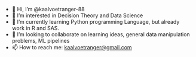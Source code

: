 - 👋 Hi, I’m @kaalvoetranger-88
- 👀 I’m interested in Decision Theory and Data Science
- 🌱 I’m currently learning Python programming Language, but already work in R and SAS.
- 💞️ I’m looking to collaborate on learning ideas, general data manipulation problems, ML pipelines
- 📫 How to reach me: kaalvoetranger@gmail.com

<!---
kaalvoetranger-88/kaalvoetranger-88 is a ✨ special ✨ repository because its `README.md` (this file) appears on your GitHub profile.
You can click the Preview link to take a look at your changes.
--->
